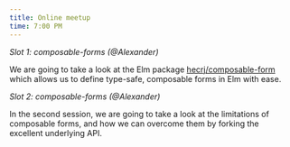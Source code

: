 ```yaml
---
title: Online meetup
time: 7:00 PM
---
```

*Slot 1: composable-forms (@Alexander)*

We are going to take a look at the Elm package [hecrj/composable-form](https://package.elm-lang.org/packages/hecrj/composable-form/latest/) which allows us to define type-safe, composable forms in Elm with ease.

*Slot 2: composable-forms (@Alexander)*

In the second session, we are going to take a look at the limitations of composable forms, and how we can overcome them by forking the excellent underlying API.
